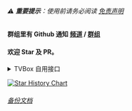###### ⚠️ **重要提示**：使用前请务必阅读 [免责声明](.github/DISCLAIMER.md)

#### 群组里有 Github 通知 [频道](https://t.me/clun_tz) / [群组](https://t.me/clun_top)

#### 欢迎 Star 及 PR。


<details>
<summary>TVBox 自用接口</summary>

| 文件名 | 说明 |
| - | - |
| box.json | 自用 |
| jsm.json | PG |
| fun.json | 18+ |
| api.json | 饭总 |
| aa.json | 不知 |

```自用
https://clun.top/box.json
```

```PG
https://clun.top/jsm.json
```

```18+
https://clun.top/fun.json
```

```饭总
https://clun.top/api.json
```

```不知
https://clun.top/js/aa.json
```

</details>

[![Star History Chart](https://api.star-history.com/svg?repos=cluntop/cluntop.github.io&type=Timeline)](https://www.star-history.com/#cluntop/cluntop.github.io&Timeline)

###### [备份文档](.github/test.md)
